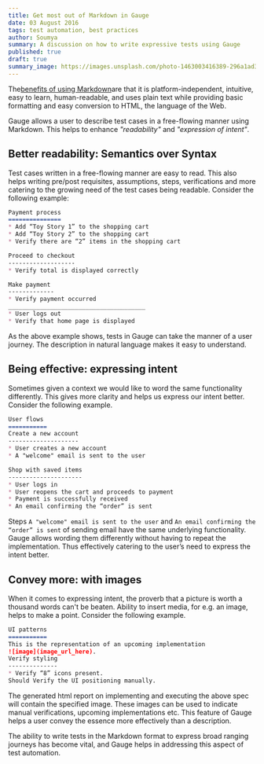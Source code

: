 ```yaml
---
title: Get most out of Markdown in Gauge
date: 03 August 2016
tags: test automation, best practices
author: Soumya
summary: A discussion on how to write expressive tests using Gauge
published: true
draft: true
summary_image: https://images.unsplash.com/photo-1463003416389-296a1ad37ca0?ixlib=rb-0.3.5&q=80&fm=jpg&crop=entropy&s=1bed2a6743851633b655ae774c15ac07
---
```

The[benefits of using Markdown](https://www.quora.com/What-are-the-benefits-to-using-Markdown/answer/Eric-Lauritzen?srid=umwAo)are that it is platform-independent, intuitive, easy to learn, human-readable, and uses plain text while providing basic formatting and easy conversion to HTML, the language of the Web.

Gauge allows a user to describe test cases in a free-flowing manner using Markdown. This helps to enhance *"readability"* and *"expression of intent"*.

Better readability: Semantics over Syntax
-----------------------------------------
Test cases written in a free-flowing manner are easy to read. This also helps writing pre/post requisites, assumptions, steps, verifications and more catering to the growing need of the test cases being readable. Consider the following example:

```markdown
Payment process
===============
* Add “Toy Story 1” to the shopping cart
* Add “Toy Story 2” to the shopping cart
* Verify there are “2” items in the shopping cart

Proceed to checkout
-------------------
* Verify total is displayed correctly

Make payment
-------------
* Verify payment occurred
_______________________________________
* User logs out
* Verify that home page is displayed
```

As the above example shows, tests in Gauge can take the manner of a user journey. The description in natural language makes it easy to understand.

Being effective: expressing intent
----------------------------------
Sometimes given a context we would like to word the same functionality differently. This gives more clarity and helps us express our intent better. Consider the following example.

```markdown
User flows
===========
Create a new account
--------------------
* User creates a new account
* A "welcome" email is sent to the user

Shop with saved items
---------------------
* User logs in
* User reopens the cart and proceeds to payment
* Payment is successfully received
* An email confirming the “order” is sent
```

Steps `A "welcome" email is sent to the user` and `An email confirming the “order” is sent` of sending email have the same underlying functionality. Gauge allows wording them differently without having to repeat the implementation. Thus effectively catering to the user’s need to express the intent better.

Convey more: with images
------------------------
When it comes to expressing intent, the proverb that a picture is worth a thousand words can't be beaten. Ability to insert media, for e.g. an image, helps to make a point. Consider the following example.

```markdown
UI patterns
===========
This is the representation of an upcoming implementation
![image](image_url_here).
Verify styling
--------------
* Verify “8” icons present.
Should Verify the UI positioning manually.
```
The generated html report on implementing and executing the above spec will contain the specified image. These  images can be used to indicate manual verifications, upcoming implementations etc. This feature of Gauge helps a user convey the essence more effectively than a description.

The ability to write tests in the Markdown format to express broad ranging journeys has become vital, and Gauge helps in addressing this aspect of test automation.

